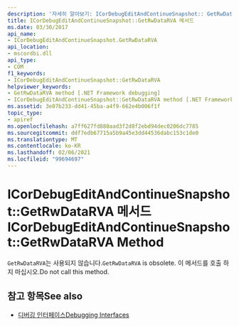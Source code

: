 ```yaml
---
description: '자세히 알아보기: ICorDebugEditAndContinueSnapshot:: GetRwDataRVA 메서드'
title: ICorDebugEditAndContinueSnapshot::GetRwDataRVA 메서드
ms.date: 03/30/2017
api_name:
- ICorDebugEditAndContinueSnapshot.GetRwDataRVA
api_location:
- mscordbi.dll
api_type:
- COM
f1_keywords:
- ICorDebugEditAndContinueSnapshot::GetRwDataRVA
helpviewer_keywords:
- GetRwDataRVA method [.NET Framework debugging]
- ICorDebugEditAndContinueSnapshot::GetRwDataRVA method [.NET Framework debugging]
ms.assetid: 3e07b233-dd41-45ba-a4f9-662e4b006f1f
topic_type:
- apiref
ms.openlocfilehash: a7ff627fd880aad3f2d8f2ebd94dec0206dc7785
ms.sourcegitcommit: ddf7edb67715a5b9a45e3dd44536dabc153c1de0
ms.translationtype: MT
ms.contentlocale: ko-KR
ms.lasthandoff: 02/06/2021
ms.locfileid: "99694697"
---
```

# <a name="icordebugeditandcontinuesnapshotgetrwdatarva-method"></a><span data-ttu-id="a1e80-103">ICorDebugEditAndContinueSnapshot::GetRwDataRVA 메서드</span><span class="sxs-lookup"><span data-stu-id="a1e80-103">ICorDebugEditAndContinueSnapshot::GetRwDataRVA Method</span></span>

<span data-ttu-id="a1e80-104">`GetRwDataRVA`는 사용되지 않습니다.</span><span class="sxs-lookup"><span data-stu-id="a1e80-104">`GetRwDataRVA` is obsolete.</span></span> <span data-ttu-id="a1e80-105">이 메서드를 호출 하지 마십시오.</span><span class="sxs-lookup"><span data-stu-id="a1e80-105">Do not call this method.</span></span>  
  
## <a name="see-also"></a><span data-ttu-id="a1e80-106">참고 항목</span><span class="sxs-lookup"><span data-stu-id="a1e80-106">See also</span></span>

- [<span data-ttu-id="a1e80-107">디버깅 인터페이스</span><span class="sxs-lookup"><span data-stu-id="a1e80-107">Debugging Interfaces</span></span>](debugging-interfaces.md)
